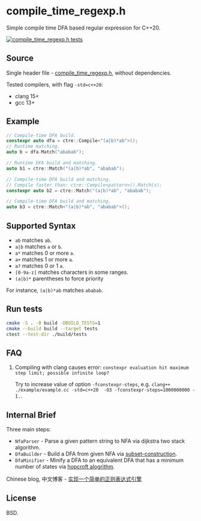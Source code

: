 compile_time_regexp.h
=======================

Simple compile time DFA based regular expression for C++20.

[![compile_time_regexp.h tests](https://github.com/hit9/compile_time_regexp.h/actions/workflows/tests.yml/badge.svg)](https://github.com/hit9/compile_time_regexp.h/actions/workflows/tests.yml)

Source
-----

Single header file - [compile_time_regexp.h](compile_time_regexp.h), without dependencies.

Tested compilers, with flag `-std=c++20`:

- clang 15+
- gcc 13+

Example
-------

```cpp
// Compile-time DFA build.
constexpr auto dfa = ctre::Compile<"(a|b)*ab">();
// Runtime matching.
auto b = dfa.Match("ababab");

// Runtime DFA build and matching.
auto b1 = ctre::Match("(a|b)*ab", "ababab");

// Compile-time DFA build and matching.
// Compile faster than: ctre::Compile<pattern>().Match(s);
constexpr auto b2 = ctre::Match("(a|b)*ab", "ababab");

// Compile-time DFA build and matching.
auto b3 = ctre::Match<"(a|b)*ab", "ababab">();
```

Supported Syntax
----------------

- `ab` matches `ab`.
- `a|b` matches `a` or `b`.
- `a*` matches 0 or more `a`.
- `a+` matches 1 or more `a`.
- `a?` matches 0 or 1 `a`.
- `[0-9a-z]` matches characters in some ranges.
- `(a|b)*` parentheses to force priority

For instance, `(a|b)*ab` matches `ababab`.

Run tests
---------

```bash
cmake -S . -B build -DBUILD_TESTS=1
cmake --build build --target tests
ctest --test-dir ./build/tests
```

FAQ
---

1. Compiling with clang causes error: `constexpr evaluation hit maximum step limit; possible infinite loop?`

   Try to increase value of option `-fconstexpr-steps`, e.g. `clang++ ./example/example.cc -std=c++20  -O3 -fconstexpr-steps=1000000000 -I.`.


Internal Brief
--------------

Three main steps:

- `NfaParser` - Parse a given pattern string to NFA via dijkstra two stack algorithm.
- `DfaBuilder` - Build a DFA from given NFA via [subset-construction](https://en.wikipedia.org/wiki/Powerset_construction).
- `DfaMinifier` - Minify a DFA to an equivalent DFA that has a minimum number of states via [hopcroft alogrithm](https://en.wikipedia.org/wiki/DFA_minimization#Hopcroft's_algorithm).

Chinese blog, 中文博客 - [实现一个简单的正则表达式引擎](https://writings.sh/post/regexp)

License
-------

BSD.
